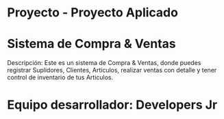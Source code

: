 # Proyecto - Proyecto Aplicado
# Sistema de Compra & Ventas

 Descripción: Este es un sistema de Compra & Ventas, donde puedes registrar Suplidores, Clientes, Articulos, realizar ventas con detalle y tener control de inventario de tus Articulos. 
        
# Equipo desarrollador: Developers Jr